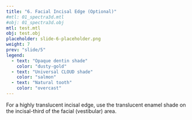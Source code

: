```yaml
---
title: "6. Facial Incisal Edge (Optional)"
#mtl: 01_spectra3d.mtl
#obj: 01_spectra3d.obj
mtl: test.mtl
obj: test.obj
placeholder: slide-6-placeholder.png
weight: 7
prev: "slide/5"
legend:
  - text: "Opaque dentin shade"
    color: "dusty-gold"
  - text: "Universal CLOUD shade"
    color: "salmon"
  - text: "Natural tooth"
    color: "overcast"
---
```


For a highly translucent incisal edge, use the translucent enamel shade on the incisal-third of the  facial (vestibular) area.
